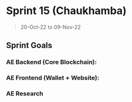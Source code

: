 # Sprint 15 (Chaukhamba)

> 20-Oct-22 to 09-Nov-22

## Sprint Goals

### AE Backend (Core Blockchain):


### AE Frontend (Wallet + Website):


### AE Research


